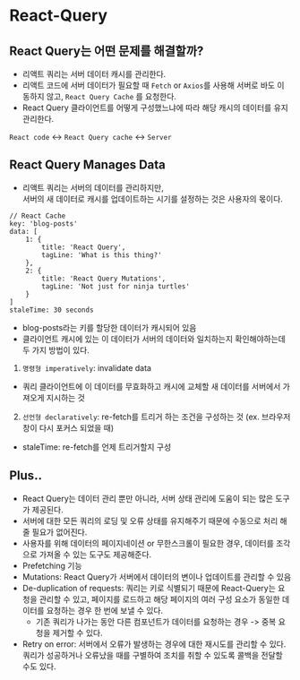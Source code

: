 # React-Query

## React Query는 어떤 문제를 해결할까?

- 리액트 쿼리는 서버 데이터 캐시를 관리한다.
- 리액트 코드에 서버 데이터가 필요할 때 `Fetch` or `Axios`를 사용해 서버로 바도 이동하지 않고, `React Query Cache` 를 요청한다.
- React Query 클라이언트를 어떻게 구성했느냐에 따라 해당 캐시의 데이터를 유지 관리한다.

`React code` ↔️ `React Query cache` ↔️ `Server`

## React Query Manages Data

- 리액트 쿼리는 서버의 데이터를 관리하지만, <br>
  서버의 새 데이터로 캐시를 업데이트하는 시기를 설정하는 것은 사용자의 몫이다.

```
// React Cache
key: 'blog-posts'
data: [
    1: {
        title: 'React Query',
        tagLine: 'What is this thing?'
    },
    2: {
        title: 'React Query Mutations',
        tagLine: 'Not just for ninja turtles'
    }
]
staleTime: 30 seconds
```

- blog-posts라는 키를 할당한 데이터가 캐시되어 있음
- 클라이언트 캐시에 있는 이 데이터가 서버의 데이터와 일치하는지 확인해야하는데 두 가지 방법이 있다.

1. `명령형 imperatively`: invalidate data

- 쿼리 클라이언트에 이 데이터를 무효화하고 캐시에 교체할 새 데이터를 서버에서 가져오게 지시하는 것

2. `선언형 declaratively`: re-fetch를 트리거 하는 조건을 구성하는 것 (ex. 브라우저 창이 다시 포커스 되었을 때)

- staleTime: re-fetch를 언제 트리거할지 구성

## Plus..

- React Query는 데이터 관리 뿐만 아니라, 서버 상태 관리에 도움이 되는 많은 도구가 제공된다.
- 서버에 대한 모든 쿼리의 로딩 및 오류 상태를 유지해주기 때문에 수동으로 처리 해줄 필요가 없어진다.
- 사용자를 위해 데이터의 페이지네이션 or 무한스크롤이 필요한 경우, 데이터를 조각으로 가져올 수 있는 도구도 제공해준다.
- Prefetching 기능
- Mutations: React Query가 서버에서 데이터의 변이나 업데이트를 관리할 수 있음
- De-duplication of requests: 쿼리는 키로 식별되기 때문에 React-Query는 요청을 관리할 수 있고, 페이지를 로드하고 해당 페이지의 여러 구성 요소가 동일한 데이터를 요청하는 경우 한 번에 보낼 수 있다.
  - 기존 쿼리가 나가는 동안 다른 컴포넌트가 데이터를 요청하는 경우 -> 중복 요청을 제거할 수 있다.
- Retry on error: 서버에서 오류가 발생하는 경우에 대한 재시도를 관리할 수 있다. 쿼리가 성공하거나 오류났을 때를 구별하여 조치를 취할 수 있도록 콜백을 전달할 수도 있다.

